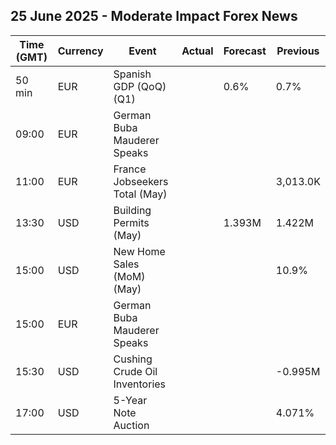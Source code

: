 ## 25 June 2025 - Moderate Impact Forex News

| Time (GMT) | Currency | Event | Actual | Forecast | Previous |
|------|----------|-------|--------|----------|----------|
| 50 min | EUR | Spanish GDP (QoQ) (Q1) |  | 0.6% | 0.7% |
| 09:00 | EUR | German Buba Mauderer Speaks |  |  |  |
| 11:00 | EUR | France Jobseekers Total (May) |  |  | 3,013.0K |
| 13:30 | USD | Building Permits (May) |  | 1.393M | 1.422M |
| 15:00 | USD | New Home Sales (MoM) (May) |  |  | 10.9% |
| 15:00 | EUR | German Buba Mauderer Speaks |  |  |  |
| 15:30 | USD | Cushing Crude Oil Inventories |  |  | -0.995M |
| 17:00 | USD | 5-Year Note Auction |  |  | 4.071% |
